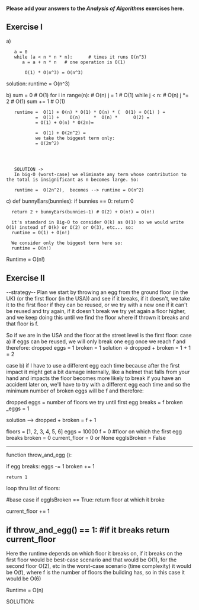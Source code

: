 #### Please add your answers to the ***Analysis of  Algorithms*** exercises here.

## Exercise I

a)

      
       a = 0
       while (a < n * n * n):      # times it runs O(n^3)
          a = a + n * n   # one operation is O(1)

           O(1) * O(n^3) = O(n^3)
solution:
runtime = O(n^3)


    
b)
sum = 0                                              # O(1)
   for i in range(n):                                # O(n)
     j = 1                                             # O(1)
     while j < n:                                    # O(n) 
       j *= 2                                          # O(1)
       sum += 1                                        # O(1)

       runtime =  O(1) + O(n) * O(1) * O(n) * (  O(1) + O(1) ) = 
               =  O(1) +    O(n)     *  O(n) *      O(2) =
               = O(1) + O(n) * O(2n)=
               
               =  O(1) + O(2n^2) = 
               we take the biggest term only:
               = O(2n^2)
               
            
               
       
       SOLUTION -> 
       In big-O (worst-case) we eliminate any term whose contribution to the total is insignificant as n becomes large. So:
       
       runtime =  O(2n^2),  becomes --> runtime = O(n^2)

           

c)
def bunnyEars(bunnies):
      if bunnies == 0:
        return 0

      return 2 + bunnyEars(bunnies-1) # O(2) + O(n!) = O(n!)

      it's standard in Big-O to consider O(k) as O(1) so we would write O(1) instead of O(k) or O(2) or O(3), etc... so:
      runtime = O(1) + O(n!) 

      We consider only the biggest term here so:
      runtime = O(n!)

Runtime = O(n!)

## Exercise II





--strategy--
Plan
we start by throwing an egg from the ground floor (in the UK) (or the first floor (in the USA)) and see if it breaks, if it doesn't, we take it to the first floor if they can be reused, or we try with a new one if it can't be reused and try again, if it doesn't break we try yet again a floor higher, and we keep doing this until we find the floor where if thrown it breaks and that floor is f.


So if we are in the USA and the floor at the street level is the first floor:
case a) if eggs can be reused, we will only break one egg once we reach f and therefore:
  dropped eggs = 1
  broken = 1
  solution -> dropped + broken = 1 + 1 = 2

case b) if I have to use a different egg each time because after the first impact it might get a bit damage internally, like a helmet that falls from your hand and impacts the floor becomes more likely to break if you have an accident later on, we'll have to try with a different egg each time and so  the minimum number of broken eggs will be f and therefore:

dropped eggs = number of floors we try until first egg breaks = f
broken _eggs = 1

solution --> dropped + broken = f + 1

floors = [1, 2, 3, 4, 5, 6]
eggs = 10000
f = 0  #floor on which the first egg breaks
broken = 0
current_floor = 0 or None 
eggIsBroken = False

-------------------------------------
function throw_and_egg ():
  
  if egg breaks:
    eggs -= 1
    broken += 1

    return 1 


loop thru list of floors: 

  #base case
  if eggIsBroken == True:
    return floor at which it broke

  current_floor += 1

  if throw_and_egg() == 1: #if it breaks
    return current_floor
---------------------------------------------------------

Here the runtime depends on which floor it breaks on, if it breaks on the first floor would be best-case scenario and that would be O(1), for the second floor O(2), etc in the worst-case scenario (time complexity) it would be O(f), where f is the number of floors the building has, so in this case it would be O(6)

 Runtime = O(n)

SOLUTION:














